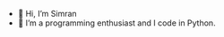 - 👋 Hi, I’m Simran
- 👀 I’m a programming enthusiast and I code in Python. 

<!---
simran2002/simran2002 is a ✨ special ✨ repository because its `README.md` (this file) appears on your GitHub profile.
You can click the Preview link to take a look at your changes.
--->
